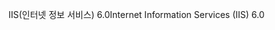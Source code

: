 <span data-ttu-id="9602f-101">IIS(인터넷 정보 서비스) 6.0</span><span class="sxs-lookup"><span data-stu-id="9602f-101">Internet Information Services (IIS) 6.0</span></span>